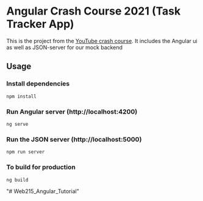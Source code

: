 # Angular Crash Course 2021 (Task Tracker App)

This is the project from the [YouTube crash course](). It includes the Angular ui as well as JSON-server for our mock backend

## Usage

### Install dependencies

```
npm install
```

### Run Angular server (http://localhost:4200)

```
ng serve
```

### Run the JSON server (http://localhost:5000)

```
npm run server
```

### To build for production

```
ng build
```
"# Web215_Angular_Tutorial" 
